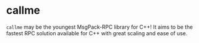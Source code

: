 # callme

`callme` may be the youngest MsgPack-RPC library for C++! It aims to be the fastest
RPC solution available for C++ with great scaling and ease of use.



